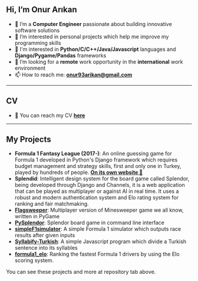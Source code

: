 ## Hi, I’m Onur Arıkan
- 🌱 I’m a **Computer Engineer** passionate about building innovative software solutions
- 💞️ I’m interested in personal projects which help me improve my programming skills
- 🔭 I'm interested in **Python/C/C++/Java/Javascript** languages and **Django/Pygame/Pandas** frameworks
- 👀 I’m looking for a **remote** work opportunity in the **international** work environment
- 📫 How to reach me: **[onur93arikan@gmail.com](mailto:onur93arikan@gmail.com)**

---
## CV
- 🔗 You can reach my CV **[here](https://opethef10.github.io/resume/)**

---
## My Projects
- **Formula 1 Fantasy League (2017-)**: An online guessing game for Formula 1 developed in Python's Django framework which requires budget management and strategy skills, first and only one in Turkey, played by hundreds of people. **[On its own website 🔗](https://tinyurl.com/formula1turkiye)**
- **Splendid**: Intelligent design system for the board game called Splendor, being developed through Django and Channels, it is a web application that can be played as multiplayer or against AI in real time. It uses a robust and modern authentication system and Elo rating system for ranking and fair matchmaking.
- **[Flagsweeper](https://github.com/opethef10/Flagsweeper)**: Multiplayer version of Minesweeper game we all know, written in PyGame
- **[PySplendor](https://github.com/opethef10/PySplendor)**: Splendor board game in command line interface
- **[simpleF1simulator](https://github.com/opethef10/simpleF1simulator)**: A simple Formula 1 simulator which outputs race results after given inputs
- **[Syllabify-Turkish](https://github.com/opethef10/Syllabify-Turkish)**: A simple Javascript program which divide a Turkish sentence into its syllables
- **[formula1_elo](https://github.com/opethef10/formula1_elo)**: Ranking the fastest Formula 1 drivers by using the Elo scoring system.

You can see these projects and more at repository tab above.
<!---
opethef10/opethef10 is a ✨ special ✨ repository because its `README.md` (this file) appears on your GitHub profile.
You can click the Preview link to take a look at your changes.
--->
